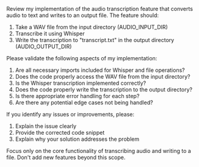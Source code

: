 Review my implementation of the audio transcription feature that converts audio to text and writes to an output file. The feature should:

1. Take a WAV file from the input directory (AUDIO_INPUT_DIR)
2. Transcribe it using Whisper
3. Write the transcription to "transcript.txt" in the output directory (AUDIO_OUTPUT_DIR)

Please validate the following aspects of my implementation:

1. Are all necessary imports included for Whisper and file operations?
2. Does the code properly access the WAV file from the input directory?
3. Is the Whisper transcription implemented correctly?
4. Does the code properly write the transcription to the output directory?
5. Is there appropriate error handling for each step?
6. Are there any potential edge cases not being handled?

If you identify any issues or improvements, please:
1. Explain the issue clearly
2. Provide the corrected code snippet
3. Explain why your solution addresses the problem

Focus only on the core functionality of transcribing audio and writing to a file. Don't add new features beyond this scope.
